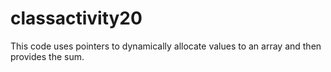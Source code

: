 # classactivity20
This code uses pointers to dynamically allocate values to an array and then provides the sum.
